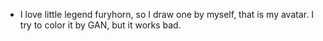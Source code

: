 - I love little legend furyhorn, so I draw one by myself, that is my avatar. I try to color it by GAN, but it works bad.
<!---
Presiton/Presiton is a ✨ special ✨ repository because its `README.md` (this file) appears on your GitHub profile.
You can click the Preview link to take a look at your changes.
--->
